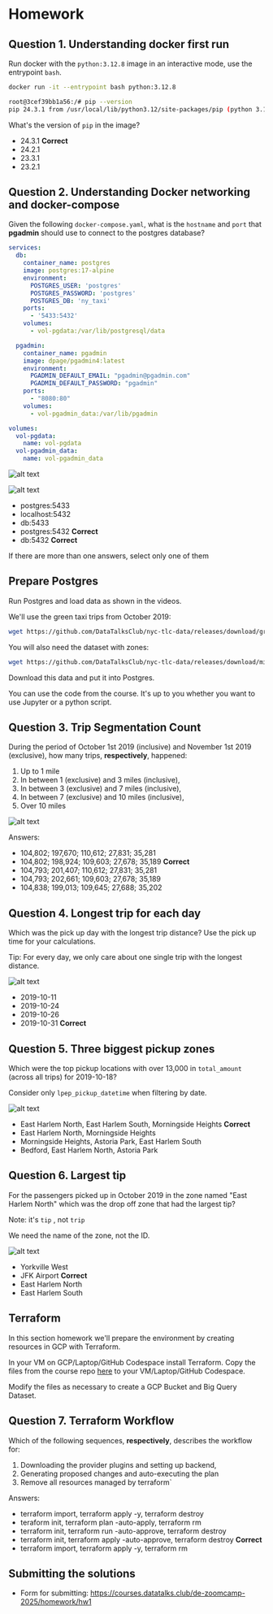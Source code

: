 # Homework

## Question 1. Understanding docker first run 

Run docker with the `python:3.12.8` image in an interactive mode, use the entrypoint `bash`.

```bash
docker run -it --entrypoint bash python:3.12.8
```

```bash
root@3cef39bb1a56:/# pip --version
pip 24.3.1 from /usr/local/lib/python3.12/site-packages/pip (python 3.12)
```

What's the version of `pip` in the image?

- 24.3.1 **Correct**
- 24.2.1
- 23.3.1
- 23.2.1


## Question 2. Understanding Docker networking and docker-compose

Given the following `docker-compose.yaml`, what is the `hostname` and `port` that **pgadmin** should use to connect to the postgres database?

```yaml
services:
  db:
    container_name: postgres
    image: postgres:17-alpine
    environment:
      POSTGRES_USER: 'postgres'
      POSTGRES_PASSWORD: 'postgres'
      POSTGRES_DB: 'ny_taxi'
    ports:
      - '5433:5432'
    volumes:
      - vol-pgdata:/var/lib/postgresql/data

  pgadmin:
    container_name: pgadmin
    image: dpage/pgadmin4:latest
    environment:
      PGADMIN_DEFAULT_EMAIL: "pgadmin@pgadmin.com"
      PGADMIN_DEFAULT_PASSWORD: "pgadmin"
    ports:
      - "8080:80"
    volumes:
      - vol-pgadmin_data:/var/lib/pgadmin  

volumes:
  vol-pgdata:
    name: vol-pgdata
  vol-pgadmin_data:
    name: vol-pgadmin_data
```

![alt text](<imgs/Screenshot 2025-01-23 at 15.08.46.png>)

![alt text](<imgs/Screenshot 2025-01-23 at 15.10.45.png>)

- postgres:5433
- localhost:5432
- db:5433
- postgres:5432 **Correct**
- db:5432 **Correct**

If there are more than one answers, select only one of them

##  Prepare Postgres

Run Postgres and load data as shown in the videos.

We'll use the green taxi trips from October 2019:

```bash
wget https://github.com/DataTalksClub/nyc-tlc-data/releases/download/green/green_tripdata_2019-10.csv.gz
```

You will also need the dataset with zones:

```bash
wget https://github.com/DataTalksClub/nyc-tlc-data/releases/download/misc/taxi_zone_lookup.csv
```

Download this data and put it into Postgres.

You can use the code from the course. It's up to you whether you want to use Jupyter or a python script.

## Question 3. Trip Segmentation Count

During the period of October 1st 2019 (inclusive) and November 1st 2019 (exclusive), how many trips, **respectively**, happened:
1. Up to 1 mile
2. In between 1 (exclusive) and 3 miles (inclusive),
3. In between 3 (exclusive) and 7 miles (inclusive),
4. In between 7 (exclusive) and 10 miles (inclusive),
5. Over 10 miles 

![alt text](<imgs/Screenshot 2025-01-23 at 15.28.51.png>)

Answers:

- 104,802;  197,670;  110,612;  27,831;  35,281
- 104,802;  198,924;  109,603;  27,678;  35,189 **Correct**
- 104,793;  201,407;  110,612;  27,831;  35,281
- 104,793;  202,661;  109,603;  27,678;  35,189
- 104,838;  199,013;  109,645;  27,688;  35,202


## Question 4. Longest trip for each day

Which was the pick up day with the longest trip distance?
Use the pick up time for your calculations.

Tip: For every day, we only care about one single trip with the longest distance. 

![alt text](<imgs/Screenshot 2025-01-23 at 15.31.52.png>)

- 2019-10-11
- 2019-10-24
- 2019-10-26
- 2019-10-31 **Correct**


## Question 5. Three biggest pickup zones

Which were the top pickup locations with over 13,000 in `total_amount` (across all trips) for 2019-10-18?

Consider only `lpep_pickup_datetime` when filtering by date.

![alt text](<imgs/Screenshot 2025-01-23 at 15.37.50.png>)
 
- East Harlem North, East Harlem South, Morningside Heights **Correct**
- East Harlem North, Morningside Heights
- Morningside Heights, Astoria Park, East Harlem South
- Bedford, East Harlem North, Astoria Park


## Question 6. Largest tip

For the passengers picked up in October 2019 in the zone named "East Harlem North" which was the drop off zone that had the largest tip?

Note: it's `tip` , not `trip`

We need the name of the zone, not the ID.

![alt text](<imgs/Screenshot 2025-01-23 at 15.39.14.png>)

- Yorkville West
- JFK Airport **Correct**
- East Harlem North
- East Harlem South


## Terraform

In this section homework we'll prepare the environment by creating resources in GCP with Terraform.

In your VM on GCP/Laptop/GitHub Codespace install Terraform. 
Copy the files from the course repo
[here](../../../01-docker-terraform/1_terraform_gcp/terraform) to your VM/Laptop/GitHub Codespace.

Modify the files as necessary to create a GCP Bucket and Big Query Dataset.


## Question 7. Terraform Workflow

Which of the following sequences, **respectively**, describes the workflow for: 
1. Downloading the provider plugins and setting up backend,
2. Generating proposed changes and auto-executing the plan
3. Remove all resources managed by terraform`

Answers:
- terraform import, terraform apply -y, terraform destroy
- teraform init, terraform plan -auto-apply, terraform rm
- terraform init, terraform run -auto-approve, terraform destroy
- terraform init, terraform apply -auto-approve, terraform destroy **Correct**
- terraform import, terraform apply -y, terraform rm


## Submitting the solutions

* Form for submitting: https://courses.datatalks.club/de-zoomcamp-2025/homework/hw1
